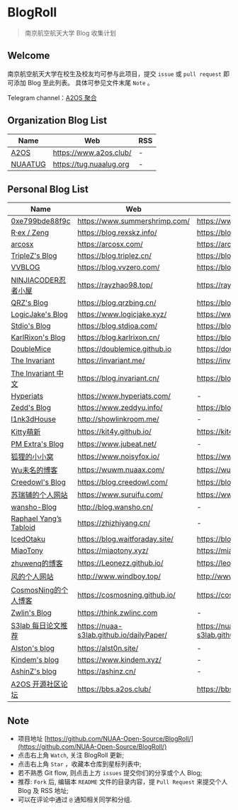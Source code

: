 # BlogRoll

> 南京航空航天大学 Blog 收集计划

## Welcome

南京航空航天大学在校生及校友均可参与此项目，提交 `issue` 或 `pull request` 即可添加 Blog 至此列表。
具体可参见文件末尾 `Note` 。

Telegram channel：[A2OS 聚合](https://t.me/s/a2os_rss)


## Organization Blog List

| Name                               | Web                     | RSS |
| ---------------------------------- | ----------------------- | --- |
| [A2OS](https://www.a2os.club/)     | https://www.a2os.club/  | -   |
| [NUAATUG](https://tug.nuaalug.org) | https://tug.nuaalug.org | -   |

## Personal Blog List



| Name                                             | Web                            | RSS                                    |
| ------------------------------------------------ | ------------------------------ | -------------------------------------- |
| [0xe799bde88f9c](https://www.summershrimp.com/)  | https://www.summershrimp.com/  | https://www.summershrimp.com/feed/     |
| [R·ex / Zeng](https://blog.rexskz.info/)         | https://blog.rexskz.info/      | https://blog.rexskz.info/feed/         |
| [arcosx](https://arcosx.com/)                    | https://arcosx.com/            | https://arcosx.com/index.php/feed/     |
| [TripleZ's Blog](https://blog.triplez.cn/)       | https://blog.triplez.cn/       | https://blog.triplez.cn/index.xml       |
| [VVBLOG](https://blog.vvzero.com/)               | https://blog.vvzero.com/       | https://blog.vvzero.com/atom.xml       |
| [NINJIACODER忍者小屋](https://rayzhao98.top/)    | https://rayzhao98.top/         | https://rayzhao98.top/rss              |
| [QRZ's Blog](https://blog.qrzbing.cn/)           | https://blog.qrzbing.cn/       | https://blog.qrzbing.cn/index.xml    |
| [LogicJake's Blog](https://www.logicjake.xyz/)   | https://www.logicjake.xyz/     | https://www.logicjake.xyz/atom.xml   |
| [Stdio's Blog](https://blog.stdioa.com/)         | https://blog.stdioa.com/       | https://blog.stdioa.com/atom.xml       |
| [KarlRixon's Blog](https://blog.karlrixon.cn/)   | https://blog.karlrixon.cn/     | https://blog.karlrixon.cn/atom.xml     |
| [DoubleMice](https://doublemice.github.io)       | https://doublemice.github.io   | https://doublemice.github.io/feed.xml  |
| [The Invariant](https://invariant.me/)           | https://invariant.me/          | https://invariant.me/rss/              |
| [The Invariant 中文](https://blog.invariant.cn/) | https://blog.invariant.cn/     | https://blog.invariant.cn/rss/         |
| [Hyperiats](https://www.hyperiats.com/)          | https://www.hyperiats.com/     | -                                      |
| [Zedd's Blog](https://www.zeddyu.info)           | https://www.zeddyu.info/       | https://blog.zeddyu.info/atom.xml      |
| [l1nk3dHouse](http://showlinkroom.me/)           | http://showlinkroom.me/        | -                                      |
| [Kitty萌新](https://kit4y.github.io/)            | https://kit4y.github.io/       | https://kit4y.github.io/atom.xml       |
| [PM Extra's Blog](https://www.jubeat.net/)       | https://www.jubeat.net/        | -                                      |
| [狐狸的小小窝](https://www.noisyfox.io/)         | https://www.noisyfox.io/       | https://www.noisyfox.io/feed/          |
| [Wu未名的博客](https://wuwm.nuaax.com/)          | https://wuwm.nuaax.com/        | https://wuwm.nuaax.com/?feed=rss2      |
| [Creedowl's Blog](https://blog.creedowl.com)   | https://blog.creedowl.com/     | https://blog.creedowl.com/posts/index.xml     |
| [苏瑞辅的个人网站](https://www.suruifu.com/)     | https://www.suruifu.com/       | https://www.suruifu.com/feed           |
| [wansho-Blog](http://blog.wansho.cn/)            | http://blog.wansho.cn/         | -                                      |
| [Raphael Yang’s Tabloid](https://zhizhiyang.cn/) | https://zhizhiyang.cn/         | -                                      |
| [IcedOtaku](https://waitforaday.site/)           | https://blog.waitforaday.site/ | https://blog.waitforaday.site/atom.xml |
| [MiaoTony](https://miaotony.xyz)                 | https://miaotony.xyz/          | https://miaotony.xyz/atom.xml          |
| [zhuwenq的博客](https://Leonezz.github.io/)      | https://Leonezz.github.io/     | https://leonezz.github.io/atom.xml     |
| [风的个人网站](http://www.windboy.top/)      | http://www.windboy.top/     | http://www.windboy.top/atom.xml     |
| [CosmosNing的个人博客](https://cosmosning.github.io/)      | https://cosmosning.github.io/     | https://cosmosning.github.io/atom.xml     |
| [Zwlin's Blog](https://think.zwlinc.com)| https://think.zwlinc.com | -  |
| [S3lab 每日论文推荐](https://nuaa-s3lab.github.io/dailyPaper/) | https://nuaa-s3lab.github.io/dailyPaper/ | https://nuaa-s3lab.github.io/dailyPaper/rss.xml |
| [Alston's blog](https://alst0n.site/) | https://alst0n.site/ | - |
| [Kindem's blog](https://www.kindem.xyz/) | https://www.kindem.xyz/ | - |
| [AshinZ's blog](https://ashinz.cn/) | https://ashinz.cn/ | - |
| [A2OS 开源社区论坛](https://bbs.a2os.club/) | https://bbs.a2os.club/ | https://bbs.a2os.club/atom/d |


## Note

- 项目地址 [https://github.com/NUAA-Open-Source/BlogRoll/](https://github.com/NUAA-Open-Source/BlogRoll/)
- 点击右上角 `Watch`, 关注 BlogRoll 更新;
- 点击右上角 `Star` ，收藏本仓库到星标列表中;
- 若不熟悉 Git flow, 则点击上方 `issues` 提交你们的分享或个人 Blog;
- 推荐: `Fork` 后, 编辑本 `README` 文件的目录内容，提 `Pull Request` 来提交个人 Blog 及 RSS 地址;
- 可以在评论中通过 `@` 通知相关同学和分组.
